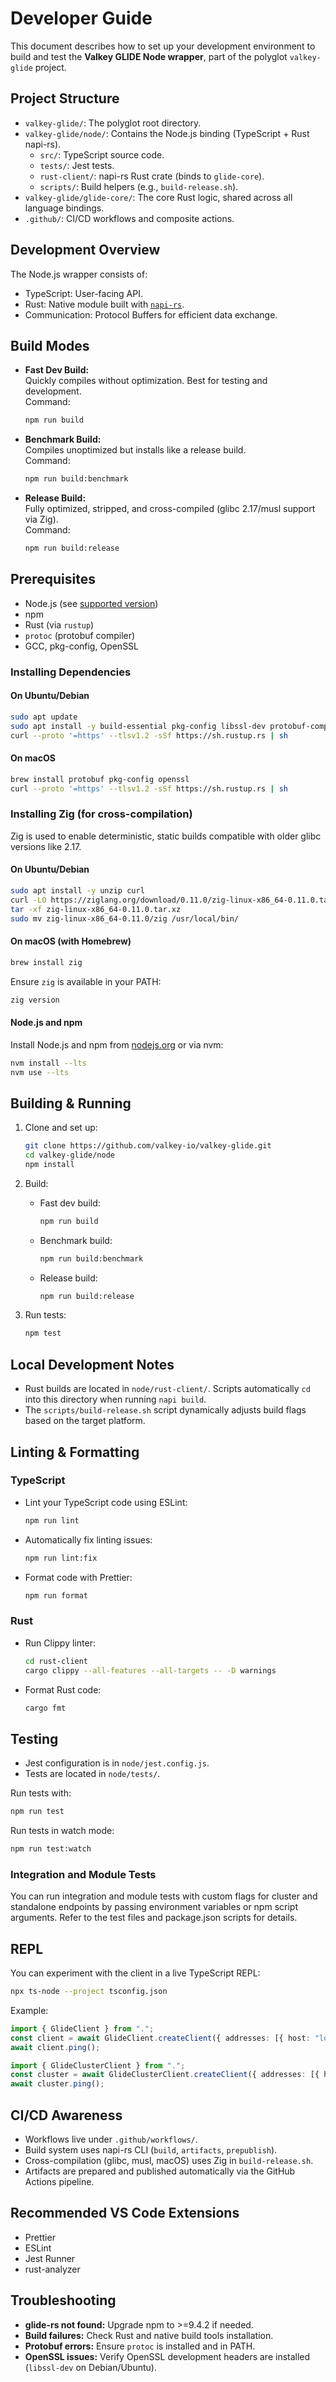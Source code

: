 # Developer Guide

This document describes how to set up your development environment to build and test the **Valkey GLIDE Node wrapper**, part of the polyglot `valkey-glide` project.

## Project Structure

- `valkey-glide/`: The polyglot root directory.
- `valkey-glide/node/`: Contains the Node.js binding (TypeScript + Rust napi-rs).
  - `src/`: TypeScript source code.
  - `tests/`: Jest tests.
  - `rust-client/`: napi-rs Rust crate (binds to `glide-core`).
  - `scripts/`: Build helpers (e.g., `build-release.sh`).
- `valkey-glide/glide-core/`: The core Rust logic, shared across all language bindings.
- `.github/`: CI/CD workflows and composite actions.

## Development Overview

The Node.js wrapper consists of:

- TypeScript: User-facing API.
- Rust: Native module built with [`napi-rs`](https://github.com/napi-rs/napi-rs).
- Communication: Protocol Buffers for efficient data exchange.

## Build Modes

- **Fast Dev Build:**  
  Quickly compiles without optimization. Best for testing and development.  
  Command:  

  ```bash
  npm run build
  ```

- **Benchmark Build:**  
  Compiles unoptimized but installs like a release build.  
  Command:  

  ```bash
  npm run build:benchmark
  ```

- **Release Build:**  
  Fully optimized, stripped, and cross-compiled (glibc 2.17/musl support via Zig).  
  Command:  

  ```bash
  npm run build:release
  ```

## Prerequisites

- Node.js (see [supported version](https://github.com/valkey-io/valkey-glide/blob/main/node/README.md#nodejs-supported-version))
- npm
- Rust (via `rustup`)
- `protoc` (protobuf compiler)
- GCC, pkg-config, OpenSSL

### Installing Dependencies

#### On Ubuntu/Debian

```bash
sudo apt update
sudo apt install -y build-essential pkg-config libssl-dev protobuf-compiler
curl --proto '=https' --tlsv1.2 -sSf https://sh.rustup.rs | sh
```

#### On macOS

```bash
brew install protobuf pkg-config openssl
curl --proto '=https' --tlsv1.2 -sSf https://sh.rustup.rs | sh
```

### Installing Zig (for cross-compilation)

Zig is used to enable deterministic, static builds compatible with older glibc versions like 2.17.

#### On Ubuntu/Debian

```bash
sudo apt install -y unzip curl
curl -LO https://ziglang.org/download/0.11.0/zig-linux-x86_64-0.11.0.tar.xz
tar -xf zig-linux-x86_64-0.11.0.tar.xz
sudo mv zig-linux-x86_64-0.11.0/zig /usr/local/bin/
```

#### On macOS (with Homebrew)

```bash
brew install zig
```

Ensure `zig` is available in your PATH:
```bash
zig version
```

#### Node.js and npm

Install Node.js and npm from [nodejs.org](https://nodejs.org/) or via nvm:

```bash
nvm install --lts
nvm use --lts
```

## Building & Running

1. Clone and set up:

    ```bash
    git clone https://github.com/valkey-io/valkey-glide.git
    cd valkey-glide/node
    npm install
    ```

2. Build:
    - Fast dev build:

      ```bash
      npm run build
      ```

    - Benchmark build:

      ```bash
      npm run build:benchmark
      ```

    - Release build:

      ```bash
      npm run build:release
      ```

3. Run tests:

    ```bash
    npm test
    ```

## Local Development Notes

- Rust builds are located in `node/rust-client/`. Scripts automatically `cd` into this directory when running `napi build`.
- The `scripts/build-release.sh` script dynamically adjusts build flags based on the target platform.

## Linting & Formatting

### TypeScript

- Lint your TypeScript code using ESLint:

  ```bash
  npm run lint
  ```

- Automatically fix linting issues:

  ```bash
  npm run lint:fix
  ```

- Format code with Prettier:

  ```bash
  npm run format
  ```

### Rust

- Run Clippy linter:

  ```bash
  cd rust-client
  cargo clippy --all-features --all-targets -- -D warnings
  ```

- Format Rust code:

  ```bash
  cargo fmt
  ```

## Testing

- Jest configuration is in `node/jest.config.js`.
- Tests are located in `node/tests/`.

Run tests with:

```bash
npm run test
```

Run tests in watch mode:

```bash
npm run test:watch
```

### Integration and Module Tests

You can run integration and module tests with custom flags for cluster and standalone endpoints by passing environment variables or npm script arguments. Refer to the test files and package.json scripts for details.

## REPL

You can experiment with the client in a live TypeScript REPL:

```bash
npx ts-node --project tsconfig.json
```

Example:

```typescript
import { GlideClient } from ".";
const client = await GlideClient.createClient({ addresses: [{ host: "localhost", port: 6379 }] });
await client.ping();
```

```typescript
import { GlideClusterClient } from ".";
const cluster = await GlideClusterClient.createClient({ addresses: [{ host: "localhost", port: 7000 }] });
await cluster.ping();
```

## CI/CD Awareness

- Workflows live under `.github/workflows/`.
- Build system uses napi-rs CLI (`build`, `artifacts`, `prepublish`).
- Cross-compilation (glibc, musl, macOS) uses Zig in `build-release.sh`.
- Artifacts are prepared and published automatically via the GitHub Actions pipeline.

## Recommended VS Code Extensions

- Prettier
- ESLint
- Jest Runner
- rust-analyzer

## Troubleshooting

- **glide-rs not found:** Upgrade npm to >=9.4.2 if needed.
- **Build failures:** Check Rust and native build tools installation.
- **Protobuf errors:** Ensure `protoc` is installed and in PATH.
- **OpenSSL issues:** Verify OpenSSL development headers are installed (`libssl-dev` on Debian/Ubuntu).
